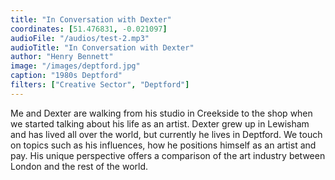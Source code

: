 ```yaml
---
title: "In Conversation with Dexter"
coordinates: [51.476831, -0.021097]
audioFile: "/audios/test-2.mp3"
audioTitle: "In Conversation with Dexter"
author: "Henry Bennett"
image: "/images/deptford.jpg"
caption: "1980s Deptford"
filters: ["Creative Sector", "Deptford"]
---
```


Me and Dexter are walking from his studio in Creekside to the shop when we started talking about his life as an artist. Dexter grew up in Lewisham and has lived all over the world, but currently he lives in Deptford. We touch on topics such as his influences, how he positions himself as an artist and pay. His unique perspective offers a comparison of the art industry between London and the rest of the world.
